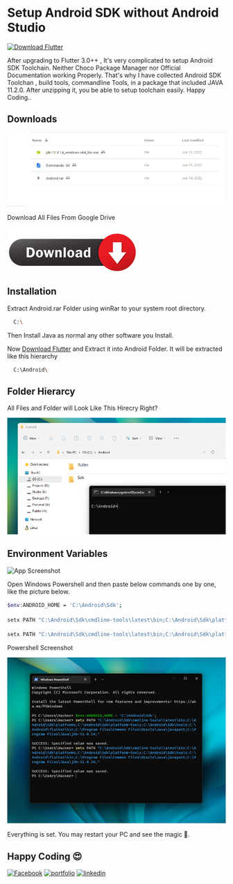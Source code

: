
# Setup Android SDK without Android Studio

[![Download Flutter](https://storage.googleapis.com/cms-storage-bucket/6a07d8a62f4308d2b854.svg)](https://storage.googleapis.com/flutter_infra_release/releases/stable/windows/flutter_windows_3.0.2-stable.zip)


After upgrading to Flutter 3.0++ , It's very complicated to setup Android SDK Toolchain.
Neither Choco Package Manager nor Official Documentation working Properly.
That's why I have collected Android SDK Toolchan , build tools, commandline Tools,
in a package that included JAVA 11.2.0. After unzipping it, you be able to setup toolchain easily.
Happy Coding..

## Downloads

![Files](images/Files.png)

Download All Files From Google Drive

[![Download Android SDK](images/Download-button.png)](https://drive.google.com/drive/folders/12IKc1vYp4bWXP8wamoh8a751RPBfTOu6?usp=sharing)

## Installation

 Extract Android.rar Folder using winRar to your system root directory.


```bash
  C:\
```


 Then Install Java as normal any other software you Install.

 Now [Download Flutter](https://storage.googleapis.com/flutter_infra_release/releases/stable/windows/flutter_windows_3.0.2-stable.zip) and Extract it into Android Folder. It will be extracted like this hierarchy




```bash
  C:\Android\
```


## Folder Hierarcy

All Files and Folder will Look Like This Hirecry Right?

![Hierarcy](images/Hierarcy.png)

## Environment Variables


![App Screenshot](https://img.shields.io/badge/Windows-Powershell-blue)


Open Windows Powershell and then paste below commands one by one, like the picture below.

```bash
$env:ANDROID_HOME = 'C:\Android\Sdk';

setx PATH "C:\Android\Sdk\cmdline-tools\latest\bin;C:\Android\Sdk\platforms;C:\Android\Sdk\platform-tools;C:\Android\Sdk\tools;C:\Android\flutter\bin;C:\Program Files\Common Files\Oracle\Java\javapath;C:\Program Files\Java\jdk-11.0.14;"

setx PATH "C:\Android\Sdk\cmdline-tools\latest\bin;C:\Android\Sdk\platforms;C:\Android\Sdk\platform-tools;C:\Android\Sdk\tools;C:\Android\flutter\bin;C:\Program Files\Common Files\Oracle\Java\javapath;C:\Program Files\Java\jdk-11.0.14;"
```

Powershell Screenshot

![Powershell](images/Powershell.png)

Everything is set. You may restart your PC and see the magic 👏.
## Happy Coding 😍
[![Facebook](https://img.shields.io/badge/facebook-0D66C2?style=for-the-badge&logo=facebook&logoColor=white)](https://www.linkedin.com/arrahman.xd)
[![portfolio](https://img.shields.io/badge/my_portfolio-000?style=for-the-badge&logo=ko-fi&logoColor=white)](https://arrahmanbd.blogspot.com/)
[![linkedin](https://img.shields.io/badge/linkedin-0A66C2?style=for-the-badge&logo=linkedin&logoColor=white)](https://www.linkedin.com/arrahmanbd)

